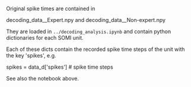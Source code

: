 Original spike times are contained in

decoding_data__Expert.npy and decoding_data__Non-expert.npy

They are loaded in `../decoding_analysis.ipynb` and contain python dictionaries for each SOMI unit.

Each of these dicts contain the recorded spike time steps of the unit with the key 'spikes', e.g.

spikes = data_d['spikes'] # spike time steps

See also the notebook above.



